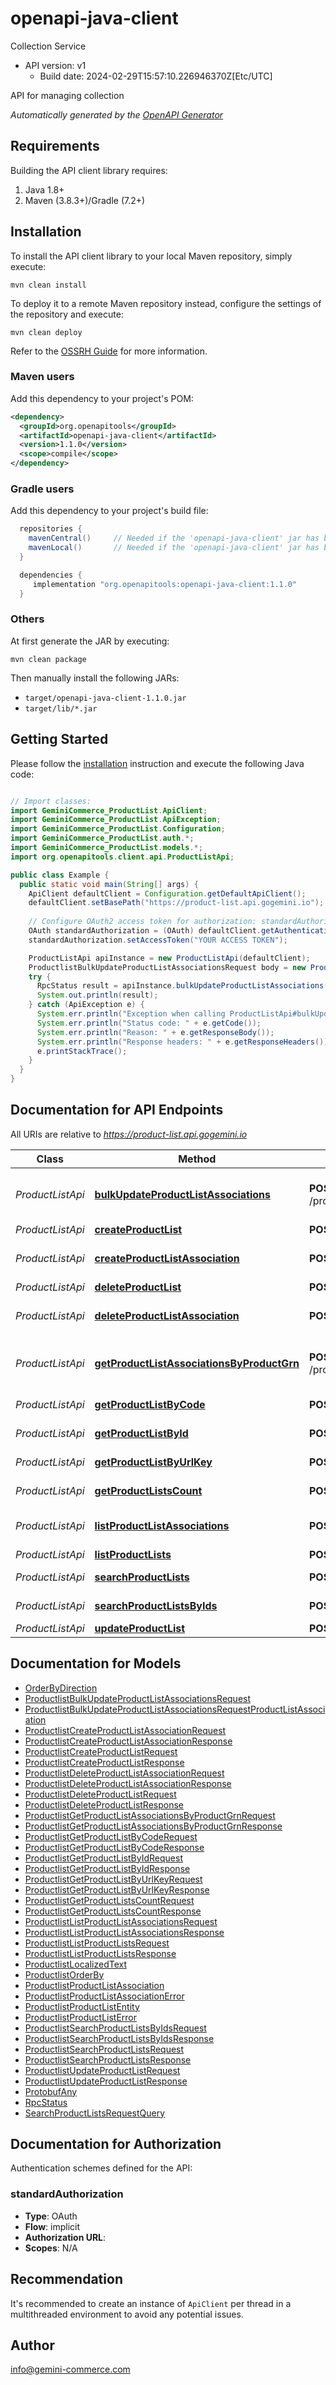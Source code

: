 # openapi-java-client

Collection Service
- API version: v1
  - Build date: 2024-02-29T15:57:10.226946370Z[Etc/UTC]

API for managing collection


*Automatically generated by the [OpenAPI Generator](https://openapi-generator.tech)*


## Requirements

Building the API client library requires:
1. Java 1.8+
2. Maven (3.8.3+)/Gradle (7.2+)

## Installation

To install the API client library to your local Maven repository, simply execute:

```shell
mvn clean install
```

To deploy it to a remote Maven repository instead, configure the settings of the repository and execute:

```shell
mvn clean deploy
```

Refer to the [OSSRH Guide](http://central.sonatype.org/pages/ossrh-guide.html) for more information.

### Maven users

Add this dependency to your project's POM:

```xml
<dependency>
  <groupId>org.openapitools</groupId>
  <artifactId>openapi-java-client</artifactId>
  <version>1.1.0</version>
  <scope>compile</scope>
</dependency>
```

### Gradle users

Add this dependency to your project's build file:

```groovy
  repositories {
    mavenCentral()     // Needed if the 'openapi-java-client' jar has been published to maven central.
    mavenLocal()       // Needed if the 'openapi-java-client' jar has been published to the local maven repo.
  }

  dependencies {
     implementation "org.openapitools:openapi-java-client:1.1.0"
  }
```

### Others

At first generate the JAR by executing:

```shell
mvn clean package
```

Then manually install the following JARs:

* `target/openapi-java-client-1.1.0.jar`
* `target/lib/*.jar`

## Getting Started

Please follow the [installation](#installation) instruction and execute the following Java code:

```java

// Import classes:
import GeminiCommerce_ProductList.ApiClient;
import GeminiCommerce_ProductList.ApiException;
import GeminiCommerce_ProductList.Configuration;
import GeminiCommerce_ProductList.auth.*;
import GeminiCommerce_ProductList.models.*;
import org.openapitools.client.api.ProductListApi;

public class Example {
  public static void main(String[] args) {
    ApiClient defaultClient = Configuration.getDefaultApiClient();
    defaultClient.setBasePath("https://product-list.api.gogemini.io");
    
    // Configure OAuth2 access token for authorization: standardAuthorization
    OAuth standardAuthorization = (OAuth) defaultClient.getAuthentication("standardAuthorization");
    standardAuthorization.setAccessToken("YOUR ACCESS TOKEN");

    ProductListApi apiInstance = new ProductListApi(defaultClient);
    ProductlistBulkUpdateProductListAssociationsRequest body = new ProductlistBulkUpdateProductListAssociationsRequest(); // ProductlistBulkUpdateProductListAssociationsRequest | 
    try {
      RpcStatus result = apiInstance.bulkUpdateProductListAssociations(body);
      System.out.println(result);
    } catch (ApiException e) {
      System.err.println("Exception when calling ProductListApi#bulkUpdateProductListAssociations");
      System.err.println("Status code: " + e.getCode());
      System.err.println("Reason: " + e.getResponseBody());
      System.err.println("Response headers: " + e.getResponseHeaders());
      e.printStackTrace();
    }
  }
}

```

## Documentation for API Endpoints

All URIs are relative to *https://product-list.api.gogemini.io*

Class | Method | HTTP request | Description
------------ | ------------- | ------------- | -------------
*ProductListApi* | [**bulkUpdateProductListAssociations**](docs/ProductListApi.md#bulkUpdateProductListAssociations) | **POST** /productlist.ProductList/BulkUpdateProductListAssociations | Bulk update collection associations position
*ProductListApi* | [**createProductList**](docs/ProductListApi.md#createProductList) | **POST** /productlist.ProductList/CreateProductList | Create Collection
*ProductListApi* | [**createProductListAssociation**](docs/ProductListApi.md#createProductListAssociation) | **POST** /productlist.ProductList/CreateProductListAssociation | Create Collection/Product Association
*ProductListApi* | [**deleteProductList**](docs/ProductListApi.md#deleteProductList) | **POST** /productlist.ProductList/DeleteProductList | Delete Collection
*ProductListApi* | [**deleteProductListAssociation**](docs/ProductListApi.md#deleteProductListAssociation) | **POST** /productlist.ProductList/DeleteProductListAssociation | Delete Collection/Product Association
*ProductListApi* | [**getProductListAssociationsByProductGrn**](docs/ProductListApi.md#getProductListAssociationsByProductGrn) | **POST** /productlist.ProductList/GetProductListAssociationsByProductGrn | Get Collection/Product Associations by Product GRN
*ProductListApi* | [**getProductListByCode**](docs/ProductListApi.md#getProductListByCode) | **POST** /productlist.ProductList/GetProductListByCode | Get Collection by Code
*ProductListApi* | [**getProductListById**](docs/ProductListApi.md#getProductListById) | **POST** /productlist.ProductList/GetProductListById | Get Collection by Id
*ProductListApi* | [**getProductListByUrlKey**](docs/ProductListApi.md#getProductListByUrlKey) | **POST** /productlist.ProductList/GetProductListByUrlKey | Get Collection by Url Key
*ProductListApi* | [**getProductListsCount**](docs/ProductListApi.md#getProductListsCount) | **POST** /productlist.ProductList/GetProductListsCount | Get Collection Product Count
*ProductListApi* | [**listProductListAssociations**](docs/ProductListApi.md#listProductListAssociations) | **POST** /productlist.ProductList/ListProductListAssociations | List Collection/Product Associations
*ProductListApi* | [**listProductLists**](docs/ProductListApi.md#listProductLists) | **POST** /productlist.ProductList/ListProductLists | List Collections
*ProductListApi* | [**searchProductLists**](docs/ProductListApi.md#searchProductLists) | **POST** /productlist.ProductList/SearchProductLists | Search Collections
*ProductListApi* | [**searchProductListsByIds**](docs/ProductListApi.md#searchProductListsByIds) | **POST** /productlist.ProductList/SearchProductListsByIds | Search Collections by Ids
*ProductListApi* | [**updateProductList**](docs/ProductListApi.md#updateProductList) | **POST** /productlist.ProductList/UpdateProductList | Update Collection


## Documentation for Models

 - [OrderByDirection](docs/OrderByDirection.md)
 - [ProductlistBulkUpdateProductListAssociationsRequest](docs/ProductlistBulkUpdateProductListAssociationsRequest.md)
 - [ProductlistBulkUpdateProductListAssociationsRequestProductListAssociation](docs/ProductlistBulkUpdateProductListAssociationsRequestProductListAssociation.md)
 - [ProductlistCreateProductListAssociationRequest](docs/ProductlistCreateProductListAssociationRequest.md)
 - [ProductlistCreateProductListAssociationResponse](docs/ProductlistCreateProductListAssociationResponse.md)
 - [ProductlistCreateProductListRequest](docs/ProductlistCreateProductListRequest.md)
 - [ProductlistCreateProductListResponse](docs/ProductlistCreateProductListResponse.md)
 - [ProductlistDeleteProductListAssociationRequest](docs/ProductlistDeleteProductListAssociationRequest.md)
 - [ProductlistDeleteProductListAssociationResponse](docs/ProductlistDeleteProductListAssociationResponse.md)
 - [ProductlistDeleteProductListRequest](docs/ProductlistDeleteProductListRequest.md)
 - [ProductlistDeleteProductListResponse](docs/ProductlistDeleteProductListResponse.md)
 - [ProductlistGetProductListAssociationsByProductGrnRequest](docs/ProductlistGetProductListAssociationsByProductGrnRequest.md)
 - [ProductlistGetProductListAssociationsByProductGrnResponse](docs/ProductlistGetProductListAssociationsByProductGrnResponse.md)
 - [ProductlistGetProductListByCodeRequest](docs/ProductlistGetProductListByCodeRequest.md)
 - [ProductlistGetProductListByCodeResponse](docs/ProductlistGetProductListByCodeResponse.md)
 - [ProductlistGetProductListByIdRequest](docs/ProductlistGetProductListByIdRequest.md)
 - [ProductlistGetProductListByIdResponse](docs/ProductlistGetProductListByIdResponse.md)
 - [ProductlistGetProductListByUrlKeyRequest](docs/ProductlistGetProductListByUrlKeyRequest.md)
 - [ProductlistGetProductListByUrlKeyResponse](docs/ProductlistGetProductListByUrlKeyResponse.md)
 - [ProductlistGetProductListsCountRequest](docs/ProductlistGetProductListsCountRequest.md)
 - [ProductlistGetProductListsCountResponse](docs/ProductlistGetProductListsCountResponse.md)
 - [ProductlistListProductListAssociationsRequest](docs/ProductlistListProductListAssociationsRequest.md)
 - [ProductlistListProductListAssociationsResponse](docs/ProductlistListProductListAssociationsResponse.md)
 - [ProductlistListProductListsRequest](docs/ProductlistListProductListsRequest.md)
 - [ProductlistListProductListsResponse](docs/ProductlistListProductListsResponse.md)
 - [ProductlistLocalizedText](docs/ProductlistLocalizedText.md)
 - [ProductlistOrderBy](docs/ProductlistOrderBy.md)
 - [ProductlistProductListAssociation](docs/ProductlistProductListAssociation.md)
 - [ProductlistProductListAssociationError](docs/ProductlistProductListAssociationError.md)
 - [ProductlistProductListEntity](docs/ProductlistProductListEntity.md)
 - [ProductlistProductListError](docs/ProductlistProductListError.md)
 - [ProductlistSearchProductListsByIdsRequest](docs/ProductlistSearchProductListsByIdsRequest.md)
 - [ProductlistSearchProductListsByIdsResponse](docs/ProductlistSearchProductListsByIdsResponse.md)
 - [ProductlistSearchProductListsRequest](docs/ProductlistSearchProductListsRequest.md)
 - [ProductlistSearchProductListsResponse](docs/ProductlistSearchProductListsResponse.md)
 - [ProductlistUpdateProductListRequest](docs/ProductlistUpdateProductListRequest.md)
 - [ProductlistUpdateProductListResponse](docs/ProductlistUpdateProductListResponse.md)
 - [ProtobufAny](docs/ProtobufAny.md)
 - [RpcStatus](docs/RpcStatus.md)
 - [SearchProductListsRequestQuery](docs/SearchProductListsRequestQuery.md)


<a id="documentation-for-authorization"></a>
## Documentation for Authorization


Authentication schemes defined for the API:
<a id="standardAuthorization"></a>
### standardAuthorization

- **Type**: OAuth
- **Flow**: implicit
- **Authorization URL**: 
- **Scopes**: N/A


## Recommendation

It's recommended to create an instance of `ApiClient` per thread in a multithreaded environment to avoid any potential issues.

## Author

info@gemini-commerce.com

